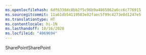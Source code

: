 ```yaml
---
ms.openlocfilehash: 6df6338dc8bb2f5c96b9a4865862a6cc6c776915
ms.sourcegitcommit: 11a61db54119503e82faec5f99c4273e8d1247e5
ms.translationtype: HT
ms.contentlocale: hi-IN
ms.lasthandoff: 10/16/2020
ms.locfileid: "4069694"
---
```

<span data-ttu-id="219f8-101">SharePoint</span><span class="sxs-lookup"><span data-stu-id="219f8-101">SharePoint</span></span>
